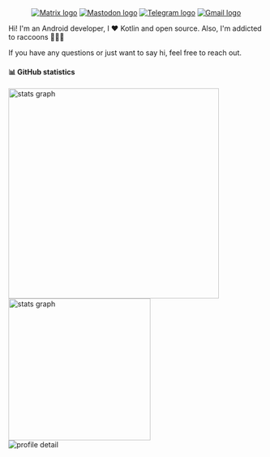 <!-- badge -->
<div align="center">
  <a href="https://matrix.to/#/@dieguitux8623:matrix.org" target="_blank"><img alt="Matrix logo" src="https://img.shields.io/badge/matrix-8cffb2?logo=Matrix" /></a>
  <a href="https://androiddev.social/@janTeko" target="_blank"><img alt="Mastodon logo" src="https://img.shields.io/badge/mastodon-bfbfff?logo=Mastodon" /></a>
  <a href="https://t.me/akesi_seli" target="_blank"><img alt="Telegram logo" src="https://img.shields.io/badge/telegram-cdebff?logo=Telegram" /></a>
  <a href="mailto:andonguenena@gmail.com" target="_blank"><img alt="Gmail logo" src="https://img.shields.io/badge/email-ff9bb5?logo=Gmail" /></a>
</div>

Hi! I'm an Android developer, I ❤️ Kotlin and open source. Also, I'm addicted to raccoons 🦝🦝🦝

If you have any questions or just want to say hi, feel free to reach out.

#### 📊 GitHub statistics

<div>
  <img alt="stats graph" width="415" src="https://streak-stats.demolab.com/?user=AkesiSeli&theme=midnight_purple&hide_border=true" />
  <img alt="stats graph" width="280" src="http://github-profile-summary-cards.vercel.app/api/cards/stats?username=AkesiSeli&hide=stars&theme=midnight_purple" />
</div>
<div>
  <img alt="profile detail" src="http://github-profile-summary-cards.vercel.app/api/cards/profile-details?username=AkesiSeli&theme=midnight_purple" />
</div>

<!---
AkesiSeli/AkesiSeli is a ✨ special ✨ repository because its `README.md` (this file) appears on your GitHub profile.
You can click the Preview link to take a look at your changes.
--->
